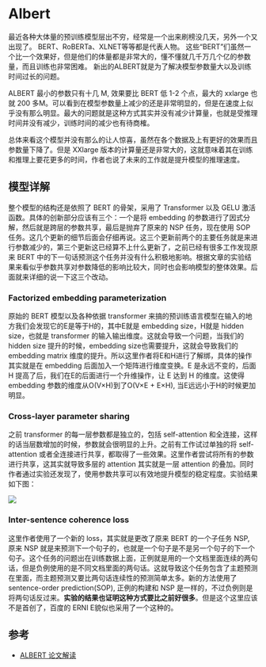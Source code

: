 # Albert

最近各种大体量的预训练模型层出不穷，经常是一个出来刷榜没几天，另外一个又出现了。
BERT、RoBERTa、XLNET等等都是代表人物。
这些“BERT”们虽然一个比一个效果好，但是他们的体量都是非常大的，懂不懂就几千万几个亿的参数量，而且训练也非常困难。
新出的ALBERT就是为了解决模型参数量大以及训练时间过长的问题。

ALBERT 最小的参数只有十几 M,  效果要比 BERT 低 1-2 个点，最大的 xxlarge 也就 200 多M。可以看到在模型参数量上减少的还是非常明显的，但是在速度上似乎没有那么明显。最大的问题就是这种方式其实并没有减少计算量，也就是受推理时间并没有减少，训练时间的减少也有待商榷。

总体来看这个模型并没有那么的让人惊喜，虽然在各个数据及上有更好的效果而且参数量下降了。但是 XXlarge 版本的计算量还是非常大的，这就意味着其在训练和推理上要花更多的时间，作者也说了未来的工作就是提升模型的推理速度。

## 模型详解

整个模型的结构还是依照了 BERT 的骨架，采用了 Transformer 以及 GELU 激活函数。具体的创新部分应该有三个：一个是将 embedding 的参数进行了因式分解，然后就是跨层的参数共享，最后是抛弃了原来的 NSP 任务，现在使用 SOP 任务。这几个更新的细节后面会仔细再说。这三个更新前两个的主要任务就是来进行参数减少的，第三个更新这已经算不上什么更新了，之前已经有很多工作发现原来 BERT 中的下一句话预测这个任务并没有什么积极地影响。根据文章的实验结果来看似乎参数共享对参数降低的影响比较大，同时也会影响模型的整体效果。后面就来详细的说一下这三个改动。

### Factorized embedding parameterization

原始的 BERT 模型以及各种依据 transformer 来搞的预训练语言模型在输入的地方我们会发现它的E是等于H的，其中E就是 embedding  size，H就是 hidden size，也就是 transformer 的输入输出维度。这就会导致一个问题，当我们的 hidden  size 提升的时候，embedding size也需要提升，这就会导致我们的 embedding  matrix 维度的提升。所以这里作者将E和H进行了解绑，具体的操作其实就是在 embedding 后面加入一个矩阵进行维度变换。E 是永远不变的，后面 H 提高了后，我们在E的后面进行一个升维操作，让 E 达到 H 的维度。这使得 embedding 参数的维度从O(V×H)到了O(V×E + E×H), 当E远远小于H的时候更加明显。

### Cross-layer parameter sharing

之前 transformer 的每一层参数都是独立的，包括 self-attention 和全连接，这样的话当层数增加的时候，参数就会很明显的上升。之前有工作试过单独的将 self-attention 或者全连接进行共享，都取得了一些效果。这里作者尝试将所有的参数进行共享，这其实就导致多层的 attention 其实就是一层 attention 的叠加。同时作者通过实验还发现了，使用参数共享可以有效地提升模型的稳定程度。实验结果如下图：

![](https://pic3.zhimg.com/80/v2-85533260658fa30a0b527003208ba2f2_720w.jpg)

### Inter-sentence coherence loss

这里作者使用了一个新的 loss，其实就是更改了原来 BERT 的一个子任务 NSP,  原来 NSP 就是来预测下一个句子的，也就是一个句子是不是另一个句子的下一个句子。这个任务的问题出在训练数据上面，正例就是用的一个文档里面连续的两句话，但是负例使用的是不同文档里面的两句话。这就导致这个任务包含了主题预测在里面，而主题预测又要比两句话连续性的预测简单太多。新的方法使用了 sentence-order prediction(SOP),  正例的构建和 NSP 是一样的，不过负例则是将两句话反过来。**实验的结果也证明这种方式要比之前好很多**。但是这个这里应该不是首创了，百度的 ERNI E貌似也采用了一个这种的。

## 参考

- [ALBERT 论文解读](https://zhuanlan.zhihu.com/p/88099919)